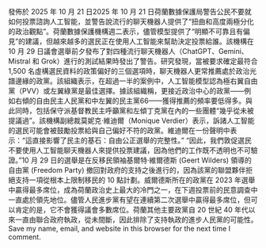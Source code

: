 發佈於 2025 年 10 月 21 日2025 年 10 月 21 日荷蘭數據保護局警告公民不要就如何投票諮詢人工智能，並警告說流行的聊天機器人提供了“扭曲和高度兩極分化的政治觀點”。荷蘭數據保護機構週二表示，儘管模型提供了“明顯不可靠且有偏見”的建議，但越來越多的選民正在使用人工智能來幫助決定投票給誰。該機構在 10 月 29 日議會選舉前夕發布了對四種流行聊天機器人（ChatGPT、Gemini、Mistral 和 Grok）進行的測試結果時發出了警告。研究發現，當被要求確定最符合 1,500 名虛構選民資料的政策偏好的三個選項時，聊天機器人更常推薦處於政治光譜邊緣的政黨。該組織表示，在超過一半的案例中，人工智能模型認為極右翼自由黨（PVV）或左翼綠黨是最佳選擇。據該組織稱，更接近政治中心的政黨——例如右傾的自由民主人民黨和中左翼的民主黨66——獲得推薦的頻率要低得多。與此同時，包括保守派基督教民主呼籲黨和左傾丁克黨在內的一些團體“幾乎從未被提議過”。該機構副總裁莫妮克·維迪爾（Monique Verdier）表示，訴諸人工智能的選民可能會被鼓勵投票給與自己偏好不符的政黨。維迪爾在一份聲明中表示：“這直接影響了民主的基石：自由公正選舉的完整性。” “因此，我們敦促選民不要使用人工智能聊天機器人來提供投票建議，因為他們的工作既不透明也不可驗證。”10 月 29 日的選舉是在反移民領袖基爾特·維爾德斯 (Geert Wilders) 領導的自由黨 (Freedom Party) 撤回對政府的支持之後進行的，因為該黨的聯盟夥伴拒絕支持一項從根本上限制移民的 10 點計劃。威爾德斯所在的政黨在 2023 年選舉中贏得最多席位，成為荷蘭政治史上最大的冷門之一，在下週投票前的民意調查中一直處於領先地位。儘管人民進步黨有望在連續第二次選舉中贏得最多席位，但可以肯定的是，它不會獲得議會多數席位。荷蘭其他主要政黨自 20 世紀 40 年代以來一直由聯合政府執政，從未間斷，因此排除了支持執政的進步人民黨的可能性。Save my name, email, and website in this browser for the next time I comment.